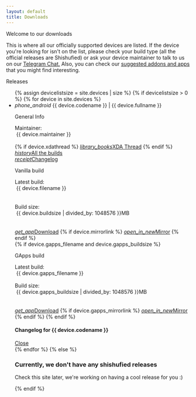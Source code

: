 ```yaml
---
layout: default
title: Downloads
---
```

<div class="card shishu-light-bg z-depth-3">
  <div class="card-content">
    <span class="card-title">Welcome to our downloads</span>
    <p>This is where all our officially supported devices are listed. If the device you're looking for isn't on the list, please check your build type (all the official releases are Shishufied) or ask your device maintainer to talk to us on our <a href="https://t.me/keepthebootleg">Telegram Chat.</a> Also, you can check our <a href="https://bootleggersrom.github.io/extras/addons">suggested addons and apps</a> that you might find interesting.</p>
  </div>
</div>
<div class="card shishu-light-bg z-depth-3">
  <div class="card-content">
    <span class="card-title">Releases</span>
    <ul class="collapsible shishu-lighter-bg collapsible-noborder">
      {% assign devicelistsize = site.devices | size %} {% if devicelistsize > 0 %} {% for device in site.devices %}
        <li>
          <div class="collapsible-header collapsible-noborder shishu-lighter-bg">
            <i class="material-icons">phone_android</i>
          {{ device.codename }} | {{ device.fullname }}</div>
          <div class="collapsible-body collapsible-noborder shishu-midlight-bg">
            <p class="btlg-dwnld-title">General Info</p>
            <span>Maintainer:</span><div class="chip shishu-lighter-bg" style="margin-left:4px">{{ device.maintainer }}</div><br>
            {% if device.xdathread %}
              <a class="waves-effect waves-light btn-small shishu-accent-btn" href="{{ device.xdathread }}"><i class="material-icons left">library_books</i>XDA Thread</a>
            {% endif %}
            <a class="waves-effect waves-light btn-small shishu-accent-btn" href="https://sourceforge.net/projects/bootleggersrom/files/builds/{{ device.codename }}"><i class="material-icons left">history</i>All the builds</a><br>
            <a class="waves-effect waves-light btn-small shishu-accent-btn modal-trigger" href="#modal-chlg-{{device.codename}}"><i class="material-icons left">receipt</i>Changelog</a><br>
            <p class="btlg-dwnld-title">Vanilla build</p>
            <span>Latest build:</span><div class="chip shishu-lighter-bg" style="margin-left:4px">{{ device.filename }}</div><br><br>
            <span>Build size:</span><div class="chip shishu-lighter-bg" style="margin-left:4px">{{ device.buildsize | divided_by: 1048576 }}MB</div><br><br>
            <a class="waves-effect waves-light btn-small shishu-accent-btn" href="https://sourceforge.net/projects/bootleggersrom/files/builds/{{ device.codename }}/{{ device.filename }}"><i class="material-icons left">get_app</i>Download</a>
            {% if device.mirrorlink %}
              <a class="waves-effect waves-light btn-small shishu-accent-btn" href="{{ device.mirrorlink }}"><i class="material-icons left">open_in_new</i>Mirror</a>
            {% endif %}<br>
            {% if device.gapps_filename and device.gapps_buildsize  %}
              <p class="btlg-dwnld-title">GApps build</p>
              <span>Latest build:</span><div class="chip shishu-lighter-bg" style="margin-left:4px">{{ device.gapps_filename }}</div><br>
              <span>Build size:</span><div class="chip shishu-lighter-bg" style="margin-left:4px">{{ device.gapps_buildsize | divided_by: 1048576 }}MB</div><br><br>
              <a class="waves-effect waves-light btn-small shishu-accent-btn" href="https://sourceforge.net/projects/bootleggersrom/files/builds/{{ device.codename }}/{{ device.gapps_filename }}"><i class="material-icons left">get_app</i>Download</a>
              {% if device.gapps_mirrorlink %}
                <a class="waves-effect waves-light btn-small shishu-accent-btn" href="{{ device.gapps_mirrorlink }}"><i class="material-icons left">open_in_new</i>Mirror</a>
              {% endif %}
            {% endif %}
          </div>
        </li>
        <!-- Modal for {{device.codename}} -->
        <div id="modal-chlg-{{device.codename}}" class="modal modal-fixed-footer shishu-light-bg">
          <div class="modal-content">
              <h4>Changelog for {{ device.codename }}</h4>
              <div class="chlg-code cl-code-{{ device.codename }}"></div>
        </div>
          <div class="modal-footer shishu-light-bg">
            <a href="#!" class="modal-close waves-effect waves-light btn-flat">Close</a>
          </div>
        </div>
        <script>
        $(document).ready(function(){
         $('#modal-chlg-{{device.codename}}').modal(
           {onOpenEnd: getChangelog('{{device.codename}}')
           });
         });
        </script>
      {% endfor %}
      {% else %}
      <h3>Currently, we don't have any shishufied releases</h3>
      <p>Check this site later, we're working on having a cool release for you :)</p>{% endif %}
    </ul>
  </div>
</div>
